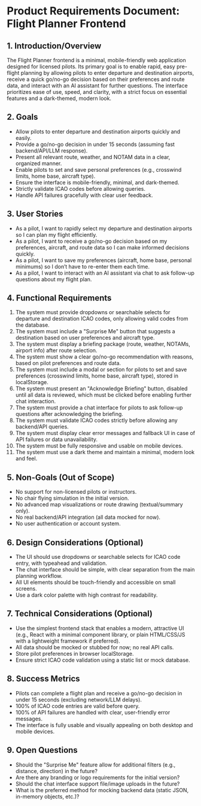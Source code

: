 # Product Requirements Document: Flight Planner Frontend

## 1. Introduction/Overview
The Flight Planner frontend is a minimal, mobile-friendly web application designed for licensed pilots. Its primary goal is to enable rapid, easy pre-flight planning by allowing pilots to enter departure and destination airports, receive a quick go/no-go decision based on their preferences and route data, and interact with an AI assistant for further questions. The interface prioritizes ease of use, speed, and clarity, with a strict focus on essential features and a dark-themed, modern look.

## 2. Goals
- Allow pilots to enter departure and destination airports quickly and easily.
- Provide a go/no-go decision in under 15 seconds (assuming fast backend/API/LLM response).
- Present all relevant route, weather, and NOTAM data in a clear, organized manner.
- Enable pilots to set and save personal preferences (e.g., crosswind limits, home base, aircraft type).
- Ensure the interface is mobile-friendly, minimal, and dark-themed.
- Strictly validate ICAO codes before allowing queries.
- Handle API failures gracefully with clear user feedback.

## 3. User Stories
- As a pilot, I want to rapidly select my departure and destination airports so I can plan my flight efficiently.
- As a pilot, I want to receive a go/no-go decision based on my preferences, aircraft, and route data so I can make informed decisions quickly.
- As a pilot, I want to save my preferences (aircraft, home base, personal minimums) so I don’t have to re-enter them each time.
- As a pilot, I want to interact with an AI assistant via chat to ask follow-up questions about my flight plan.

## 4. Functional Requirements
1. The system must provide dropdowns or searchable selects for departure and destination ICAO codes, only allowing valid codes from the database.
2. The system must include a "Surprise Me" button that suggests a destination based on user preferences and aircraft type.
3. The system must display a briefing package (route, weather, NOTAMs, airport info) after route selection.
4. The system must show a clear go/no-go recommendation with reasons, based on pilot preferences and route data.
5. The system must include a modal or section for pilots to set and save preferences (crosswind limits, home base, aircraft type), stored in localStorage.
6. The system must present an "Acknowledge Briefing" button, disabled until all data is reviewed, which must be clicked before enabling further chat interaction.
7. The system must provide a chat interface for pilots to ask follow-up questions after acknowledging the briefing.
8. The system must validate ICAO codes strictly before allowing any backend/API queries.
9. The system must display clear error messages and fallback UI in case of API failures or data unavailability.
10. The system must be fully responsive and usable on mobile devices.
11. The system must use a dark theme and maintain a minimal, modern look and feel.

## 5. Non-Goals (Out of Scope)
- No support for non-licensed pilots or instructors.
- No chair flying simulation in the initial version.
- No advanced map visualizations or route drawing (textual/summary only).
- No real backend/API integration (all data mocked for now).
- No user authentication or account system.

## 6. Design Considerations (Optional)
- The UI should use dropdowns or searchable selects for ICAO code entry, with typeahead and validation.
- The chat interface should be simple, with clear separation from the main planning workflow.
- All UI elements should be touch-friendly and accessible on small screens.
- Use a dark color palette with high contrast for readability.

## 7. Technical Considerations (Optional)
- Use the simplest frontend stack that enables a modern, attractive UI (e.g., React with a minimal component library, or plain HTML/CSS/JS with a lightweight framework if preferred).
- All data should be mocked or stubbed for now; no real API calls.
- Store pilot preferences in browser localStorage.
- Ensure strict ICAO code validation using a static list or mock database.

## 8. Success Metrics
- Pilots can complete a flight plan and receive a go/no-go decision in under 15 seconds (excluding network/LLM delays).
- 100% of ICAO code entries are valid before query.
- 100% of API failures are handled with clear, user-friendly error messages.
- The interface is fully usable and visually appealing on both desktop and mobile devices.

## 9. Open Questions
- Should the "Surprise Me" feature allow for additional filters (e.g., distance, direction) in the future?
- Are there any branding or logo requirements for the initial version?
- Should the chat interface support file/image uploads in the future?
- What is the preferred method for mocking backend data (static JSON, in-memory objects, etc.)? 